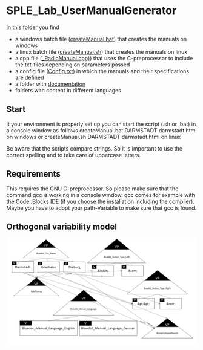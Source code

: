 # SPLE_Lab_UserManualGenerator

In this folder you find 
- a windows batch file ([createManual.bat](createManual.bat)) that creates the manuals on windows
- a linux batch file ([createManual.sh](createManual.sh)) that creates the manuals on linux
- a cpp file ([\_RadioManual.cpp)](\_RadioManual.cpp)) that uses the C-preprocessor to include the txt-files depending on parameters passed
- a config file ([Config.txt](Config.txt)) in which the manuals and their specifications are defined
- a folder with [documentation](/Doku)
- folders with content in different languages

## Start
It your environment is properly set up you can start the script (.sh or .bat) in a console window as follows
createManual.bat DARMSTADT darmstadt.html on windows or
createManual.sh DARMSTADT darmstadt.html on linux

Be aware that the scripts compare strings. So it is important to use the correct spelling and to take care of uppercase letters.

## Requirements
This requires the GNU C-preprocessor. So please make sure that the command gcc is working in a console window.
gcc comes for example with the Code::Blocks IDE (if you choose the installation including the compiler).
Maybe you have to adopt your path-Variable to make sure that gcc is found.

## Orthogonal variability model
![Image Orthogonal variability model for UserManualGenerator](/Doku/UserManualGenerator-orthogonal_variability_model.png)
